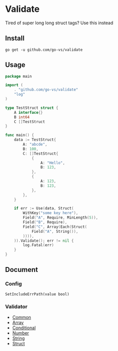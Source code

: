 # Validate

Tired of super long long struct tags? Use this instead

## Install

```shell
go get -u github.com/go-vs/validate
```

## Usage

```go
package main

import (
	. "github.com/go-vs/validate"
	"log"
)

type TestStruct struct {
	A interface{}
	B int64
	C []TestStruct
}

func main() {
	data := TestStruct{
		A: "abcde",
		B: 100,
		C: []TestStruct{
			{
				A: "Hello",
				B: 123,
			},
			{
				A: 123,
				B: 123,
			},
		},
	}

	if err := Use(data, Struct(
		WithKey("some key here"),
		Field("A", Require, MinLength(5)),
		Field("B", Require),
		Field("C", Array(Each(Struct(
			Field("A", String()),
		)))),
	)).Validate(); err != nil {
		log.Fatal(err)
	}
}
```

## Document

### Config

```
SetIncludeErrPath(value bool)
```

### Validator

* [Common](doc/common.md)
* [Array](doc/array.md)
* [Conditional](doc/conditional.md)
* [Number](doc/number.md)
* [String](doc/string.md)
* [Struct](doc/struct.md)
